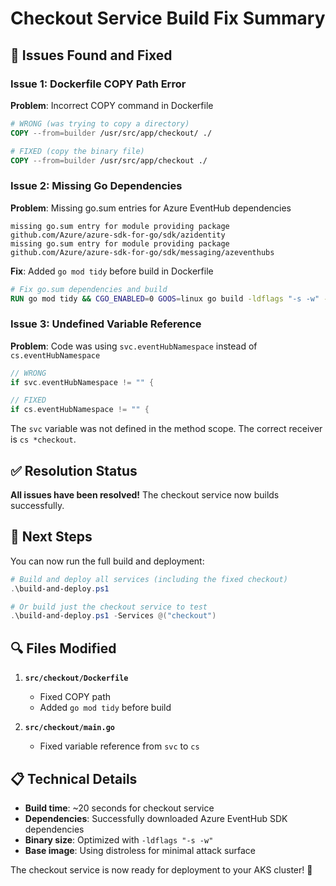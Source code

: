 # Checkout Service Build Fix Summary

## 🐛 Issues Found and Fixed

### Issue 1: Dockerfile COPY Path Error
**Problem**: Incorrect COPY command in Dockerfile
```dockerfile
# WRONG (was trying to copy a directory)
COPY --from=builder /usr/src/app/checkout/ ./

# FIXED (copy the binary file)
COPY --from=builder /usr/src/app/checkout ./
```

### Issue 2: Missing Go Dependencies
**Problem**: Missing go.sum entries for Azure EventHub dependencies
```
missing go.sum entry for module providing package github.com/Azure/azure-sdk-for-go/sdk/azidentity
missing go.sum entry for module providing package github.com/Azure/azure-sdk-for-go/sdk/messaging/azeventhubs
```

**Fix**: Added `go mod tidy` before build in Dockerfile
```dockerfile
# Fix go.sum dependencies and build
RUN go mod tidy && CGO_ENABLED=0 GOOS=linux go build -ldflags "-s -w" -o checkout main.go
```

### Issue 3: Undefined Variable Reference
**Problem**: Code was using `svc.eventHubNamespace` instead of `cs.eventHubNamespace`
```go
// WRONG
if svc.eventHubNamespace != "" {

// FIXED  
if cs.eventHubNamespace != "" {
```

The `svc` variable was not defined in the method scope. The correct receiver is `cs *checkout`.

## ✅ Resolution Status

**All issues have been resolved!** The checkout service now builds successfully.

## 🚀 Next Steps

You can now run the full build and deployment:

```powershell
# Build and deploy all services (including the fixed checkout)
.\build-and-deploy.ps1

# Or build just the checkout service to test
.\build-and-deploy.ps1 -Services @("checkout")
```

## 🔍 Files Modified

1. **`src/checkout/Dockerfile`**
   - Fixed COPY path
   - Added `go mod tidy` before build

2. **`src/checkout/main.go`**
   - Fixed variable reference from `svc` to `cs`

## 📋 Technical Details

- **Build time**: ~20 seconds for checkout service
- **Dependencies**: Successfully downloaded Azure EventHub SDK dependencies
- **Binary size**: Optimized with `-ldflags "-s -w"`
- **Base image**: Using distroless for minimal attack surface

The checkout service is now ready for deployment to your AKS cluster! 🎉